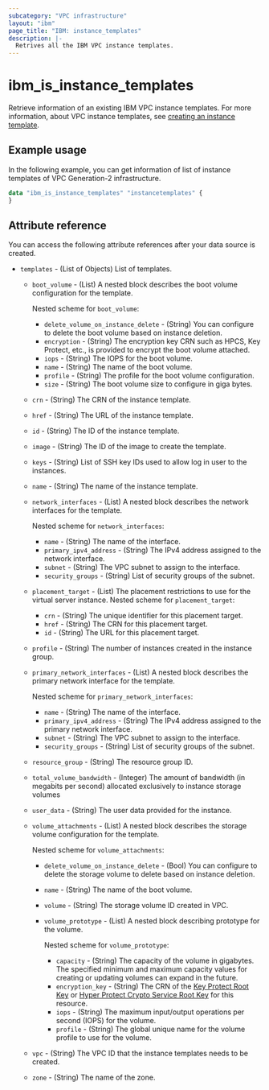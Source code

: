 ```yaml
---
subcategory: "VPC infrastructure"
layout: "ibm"
page_title: "IBM: instance_templates"
description: |-
  Retrives all the IBM VPC instance templates.
---
```


# ibm_is_instance_templates
Retrieve information of an existing IBM VPC instance templates. For more information, about VPC instance templates, see [creating an instance template](https://cloud.ibm.com/docs/vpc?topic=vpc-create-instance-template).

## Example usage
In the following example, you can get information of list of instance templates of VPC Generation-2 infrastructure.

```terraform	
data "ibm_is_instance_templates" "instancetemplates" {	   
}

```

## Attribute reference
You can access the following attribute references after your data source is created. 

- `templates` - (List of Objects) List of templates.
	- `boot_volume` - (List) A nested block describes the boot volume configuration for the template.

	  Nested scheme for `boot_volume`:
		- `delete_volume_on_instance_delete` - (String) You can configure to delete the boot volume based on instance deletion.
		- `encryption` - (String) The encryption key CRN such as HPCS, Key Protect, etc., is provided to encrypt the boot volume attached.
		- `iops` - (String) The IOPS for the boot volume.
		- `name` - (String) The name of the boot volume.
		- `profile` - (String) The profile for the boot volume configuration.
		- `size` - (String) The boot volume size to configure in giga bytes.
	- `crn` - (String) The CRN of the instance template.
	- `href` - (String) The URL of the instance template.
	- `id` - (String) The ID of the instance template.
	- `image` - (String) The ID of the image to create the template.
	- `keys` - (String) List of SSH key IDs used to allow log in user to the instances.
	- `name` - (String) The name of the instance template.
	- `network_interfaces` - (List) A nested block describes the network interfaces for the template.

	  Nested scheme for `network_interfaces`:
		- `name` - (String) The name of the interface.
		- `primary_ipv4_address` - (String) The IPv4 address assigned to the network interface.
		- `subnet` - (String) The VPC subnet to assign to the interface.
		- `security_groups` - (String) List of security groups of  the subnet.
	- `placement_target` - (List) The placement restrictions to use for the virtual server instance.
	  Nested scheme for `placement_target`:
		- `crn` - (String) The unique identifier for this placement target.
		- `href` - (String) The CRN for this placement target.
		- `id` - (String) The URL for this placement target.
	- `profile` - (String) The number of instances created in the instance group.
	- `primary_network_interfaces` - (List) A nested block describes the primary network interface for the template.

	  Nested scheme for `primary_network_interfaces`:
		- `name` - (String) The name of the interface.
		- `primary_ipv4_address` - (String) The IPv4 address assigned to the primary network interface.
		- `subnet` - (String) The VPC subnet to assign to the interface.
		- `security_groups` - (String) List of security groups of the subnet.
	- `resource_group` - (String) The resource group ID.
	- `total_volume_bandwidth` - (Integer) The amount of bandwidth (in megabits per second) allocated exclusively to instance storage volumes	
	- `user_data` -  (String) The user data provided for the instance.
	- `volume_attachments` - (List) A nested block describes the storage volume configuration for the template.

	  Nested scheme for `volume_attachments`:
		- `delete_volume_on_instance_delete` - (Bool) You can configure to delete the storage volume to delete based on instance deletion.
		- `name` - (String) The name of the boot volume.
		- `volume` - (String) The storage volume ID created in VPC.
		- `volume_prototype` - (List) A nested block describing prototype for the volume.

		  Nested scheme for `volume_prototype`:
		  - `capacity` - (String) The capacity of the volume in gigabytes. The specified minimum and maximum capacity values for creating or updating volumes can expand in the future.
		  - `encryption_key` - (String) The CRN of the [Key Protect Root Key](https://cloud.ibm.com/docs/key-protect?topic=key-protect-getting-started-tutorial) or [Hyper Protect Crypto Service Root Key](https://cloud.ibm.com/docs/hs-crypto?topic=hs-crypto-get-started) for this resource.
		  - `iops` - (String) The maximum input/output operations per second (IOPS) for the volume.
		  - `profile` - (String) The global unique name for the volume profile to use for the volume.
	- `vpc` - (String) The VPC ID that the instance templates needs to be created.
	- `zone` - (String) The name of the zone.

